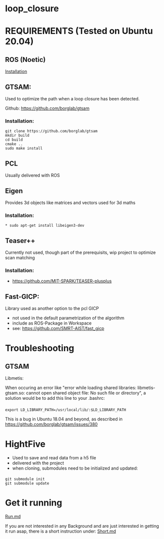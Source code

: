# loop_closure


# REQUIREMENTS (Tested on Ubuntu 20.04)

## ROS (Noetic) ##

[Installation](http://wiki.ros.org/noetic/Installation/Ubuntu)

## GTSAM: ##


Used to optimize the path when a loop closure has been detected.

Github: https://github.com/borglab/gtsam

### Installation:

    git clone https://github.com/borglab/gtsam
    mkdir build
    cd build
    cmake ..
    sudo make install

## PCL ##

Usually delivered with ROS

## Eigen ##

Provides 3d objects like matrices and vectors used for 3d maths

### Installation:

    * sudo apt-get install libeigen3-dev

## Teaser++

Currently not used, though part of the prerequisits, wip project to optimize scan matching

### Installation:

* https://github.com/MIT-SPARK/TEASER-plusplus

## Fast-GICP:

Library used as another option to the pcl GICP

* not used in the default parametrization of the algorithm
* include as ROS-Package in Workspace
* see: https://github.com/SMRT-AIST/fast_gicp

# Troubleshooting #

## GTSAM ##

Libmetis:

When occuring an error like "error while loading shared libraries: libmetis-gtsam.so: cannot open shared object file: No such file or directory",
a solution would be to add this line to your .bashrc:

###
    export LD_LIBRARY_PATH=/usr/local/lib/:$LD_LIBRARY_PATH

This is a bug in Ubuntu 18.04 and beyond, as described in https://github.com/borglab/gtsam/issues/380

# HightFive

* Used to save and read data from a h5 file
* delivered with the project
* when cloning, submodules need to be initialized and updated:

####
    git submodule init
    git submodule update



# Get it running

[Run.md](documentation/RUN.md)

If you are not interested in any Background and are just interested in getting it run asap, there is a short instruction under: [Short.md](documentation/SHORT.md)